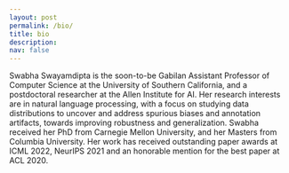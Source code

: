 ```yaml
---
layout: post
permalink: /bio/
title: bio
description:
nav: false
---
```


Swabha Swayamdipta is the soon-to-be Gabilan Assistant Professor of Computer Science at the University of Southern California, and a postdoctoral researcher at the Allen Institute for AI. Her research interests are in natural language processing, with a focus on studying data distributions to uncover and address spurious biases and annotation artifacts, towards improving robustness and generalization. Swabha received her PhD from Carnegie Mellon University, and her Masters from Columbia University. Her work has received outstanding paper awards at ICML 2022, NeurIPS 2021 and an honorable mention for the best paper at ACL 2020.


<!-- Swabha Swayamdipta is a postdoctoral researcher at the Allen Institute for AI and soon-to-be the Gabilan Assistant Professor and an Assistant Professor of Computer Science at the University of Southern California (starting Fall 2022). Her research interests are in natural language processing, with a focus on studying data distributions to automatically uncover redundancies, annotation and collection artifacts in data, which result in undesirable model biases. Swabha received her PhD from Carnegie Mellon University, and holds a Masters degree from Columbia University. Her work has received an outstanding paper award at NeurIPS 2021 and an honorable mention award for the best paper at ACL 2020. -->

<!-- *Good biases*, such as [structural inductive biases](https://www.aclweb.org/anthology/D18-1412) help language understanding - check out my [PhD thesis](/assets/pdf/swabha_thesis.pdf) on these. -->
<!-- But biases can be *undesirable*, e.g. [spurious correlations](https://arxiv.org/abs/2002.04108) commonly found in crowd-sourced, large-scale datasets due to [annotation artifacts](https://arxiv.org/abs/1803.02324), or social prejudices of human annotators and task designers, which are [difficult to rid](https://arxiv.org/abs/2102.00086)! -->
